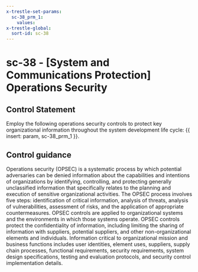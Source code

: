 ```yaml
---
x-trestle-set-params:
  sc-38_prm_1:
    values:
x-trestle-global:
  sort-id: sc-38
---
```


# sc-38 - \[System and Communications Protection\] Operations Security

## Control Statement

Employ the following operations security controls to protect key organizational information throughout the system development life cycle: {{ insert: param, sc-38_prm_1 }}.

## Control guidance

Operations security (OPSEC) is a systematic process by which potential adversaries can be denied information about the capabilities and intentions of organizations by identifying, controlling, and protecting generally unclassified information that specifically relates to the planning and execution of sensitive organizational activities. The OPSEC process involves five steps: identification of critical information, analysis of threats, analysis of vulnerabilities, assessment of risks, and the application of appropriate countermeasures. OPSEC controls are applied to organizational systems and the environments in which those systems operate. OPSEC controls protect the confidentiality of information, including limiting the sharing of information with suppliers, potential suppliers, and other non-organizational elements and individuals. Information critical to organizational mission and business functions includes user identities, element uses, suppliers, supply chain processes, functional requirements, security requirements, system design specifications, testing and evaluation protocols, and security control implementation details.
